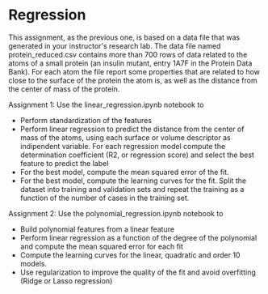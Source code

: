 # Regression
This assignment, as the previous one, is based on a data file that was generated in your instructor's research lab. The data file named protein_reduced.csv contains more than 700 rows of data related to the atoms of a small protein (an insulin mutant, entry 1A7F in the Protein Data Bank). For each atom the file report some properties that are related to how close to the surface of the protein the atom is, as well as the distance from the center of mass of the protein.

Assignment 1: Use the linear_regression.ipynb notebook to 
* Perform standardization of the features
* Perform linear regression to predict the distance from the center of mass of the atoms, using each surface or volume descriptor as indipendent variable. For each regression model compute the determination coefficient (R2, or regression score) and select the best feature to predict the label
* For the best model, compute the mean squared error of the fit. 
* For the best model, compute the learning curves for the fit. Split the dataset into training and validation sets and repeat the training as a function of the number of cases in the training set.

Assignment 2: Use the polynomial_regression.ipynb notebook to
* Build polynomial features from a linear feature
* Perform linear regression as a function of the degree of the polynomial and compute the mean squared error for each fit
* Compute the learning curves for the linear, quadratic and order 10 models.
* Use regularization to improve the quality of the fit and avoid overfitting (Ridge or Lasso regression)
